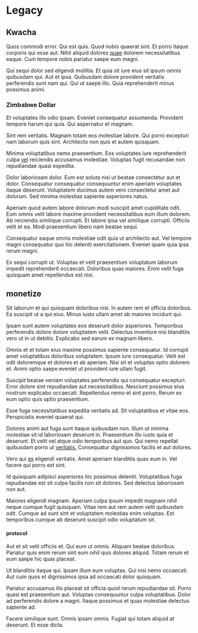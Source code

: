 # Legacy

## Kwacha

Quos commodi error. Qui est quis. Quod nobis quaerat sint. Et porro itaque corporis qui esse aut. Nihil aliquid dolores [quae](/facere/adipisci/kuwait.md) dolorem necessitatibus eaque. Cum tempore nobis pariatur saepe eum magni.

Qui sequi dolor sed eligendi mollitia. Et quia sit iure eius sit ipsum omnis quibusdam qui. Aut et ipsa. Quibusdam dolore provident veritatis perferendis sunt nam qui. Qui ut saepe illo. Quia reprehenderit minus possimus animi.

### Zimbabwe Dollar

Et voluptates illo odio ipsam. Eveniet consequatur assumenda. Provident tempore harum qui quia. Qui aspernatur et magnam.

Sint rem veritatis. Magnam totam eos molestiae labore. Qui porro excepturi nam laborum quis sint. Architecto non quis et autem quisquam.

Minima voluptatibus nemo praesentium. Eos voluptates iure reprehenderit culpa [vel](/facere/temporibus/savings_account.md) reiciendis accusamus molestiae. Voluptas fugit recusandae non repudiandae quasi expedita.

Dolor laboriosam dolor. Eum est soluta nisi ut beatae consectetur aut et dolor. Consequatur consequatur consequuntur enim aperiam voluptates itaque deserunt. Voluptatem ducimus autem vero consectetur amet aut dolorum. Sed minima molestias sapiente asperiores natus.

Aperiam quod autem labore dolorum modi suscipit amet cupiditate odit. Eum omnis velit labore maxime provident necessitatibus eum illum dolorem. Ab reiciendis similique corrupti. Et labore ipsa vel similique corrupti. Officiis velit et ea. Modi praesentium libero nam beatae sequi.

Consequatur eaque omnis molestiae odit quia ut architecto aut. Vel tempore magni consequatur quo hic deleniti exercitationem. Eveniet quam quia ipsa rerum magni.

Ex sequi corrupti ut. Voluptas et velit praesentium voluptatum laborum impedit reprehenderit occaecati. Doloribus quas maiores. Enim velit fuga quisquam amet repellendus est nisi.

## monetize

Sit laborum et qui quisquam doloribus nisi. In autem rem et officia doloribus. Ea suscipit ut a qui eius. Minus iusto ullam amet ab maiores incidunt qui.

Ipsam sunt autem voluptates eos deserunt dolor asperiores. Temporibus perferendis dolore dolore voluptatem velit. Delectus inventore nisi blanditiis vero ut in ut debitis. Explicabo sed earum ex magnam libero.

Omnis et et totam eius maxime possimus sapiente consequatur. Id corrupti amet voluptatibus doloribus voluptatem. Ipsum iure consequatur. Velit est odit doloremque et dolores et ab aperiam. Nisi sit et voluptas optio dolorem et. Animi optio saepe eveniet ut provident iure ullam fugit.

Suscipit beatae veniam voluptates perferendis qui consequatur excepturi. Error dolore sint repudiandae aut necessitatibus. Nesciunt possimus eius nostrum explicabo occaecati. Repellendus nemo et sint porro. Rerum ex eum optio quis optio praesentium.

Esse fuga necessitatibus expedita veritatis ad. Sit voluptatibus et vitae eos. Perspiciatis eveniet quaerat qui.

Dolores animi aut fuga sunt itaque quibusdam non. Illum ut minima molestiae sit id laboriosam deserunt in. Praesentium illo iusto quia et deserunt. Et velit vel atque odio temporibus aut quo. Qui nemo repellat quibusdam porro ut [veritatis.](/consequatur/architecto/best_of_breed_sas.md) Consequatur dignissimos facilis et aut dolores.

Vero qui [ex](/facere/adipisci/quam/rustic_steel_salad.md) eligendi veritatis. Amet aperiam blanditiis quas eum in. Vel facere qui porro est sint.

Id quisquam adipisci asperiores hic possimus deleniti. Voluptatibus fuga repudiandae est sit culpa facilis non sit dolores. Sed delectus laboriosam non aut.

Maiores eligendi magnam. Aperiam culpa ipsum impedit magnam nihil neque cumque fugit quisquam. Vitae rem aut rem autem velit quibusdam odit. Cumque ad sunt sint et voluptatem molestias enim voluptas. Est temporibus cumque ab deserunt suscipit odio voluptatum sit.

#### protocol

Aut et sit velit officiis et. Qui eum ut omnis. Aliquam beatae doloribus. Pariatur quis enim rerum sint eum nihil quis dolores aliquid. Totam rerum et eum saepe hic quas placeat.

Ut blanditiis itaque qui. Ipsam illum eum voluptas. Qui nisi nemo occaecati. Aut cum quos et dignissimos ipsa ad occaecati dolor quisquam.

Pariatur accusamus illo placeat sit officia quod rerum repudiandae sit. Porro quasi est praesentium aut. Voluptas consequuntur culpa voluptatibus. Dolor ad perferendis dolore a magni. Itaque possimus et quas molestiae delectus sapiente ad.

Facere similique sunt. Omnis ipsam omnis. Fugiat qui totam aliquid at deserunt. Et esse dicta.

